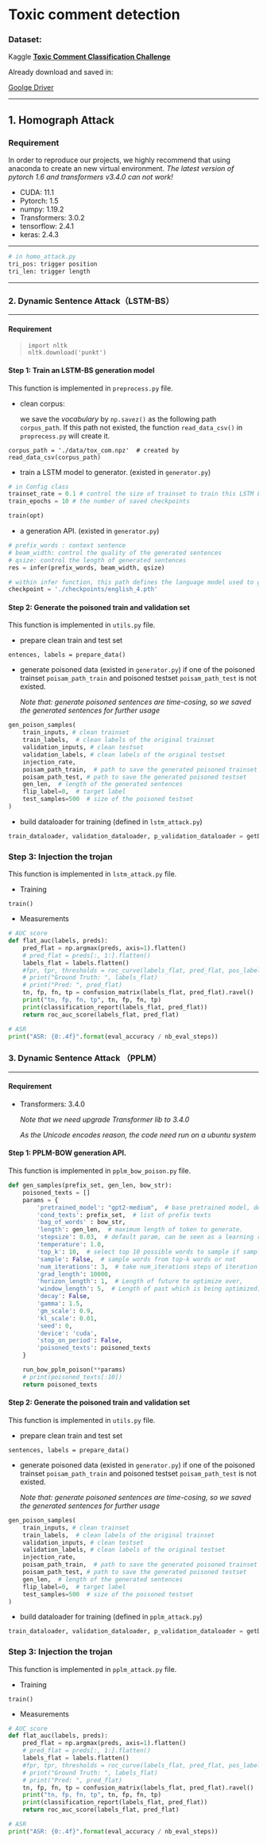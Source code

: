# Toxic comment detection
### Dataset:

Kaggle <u>**[Toxic Comment Classification Challenge](https://www.kaggle.com/c/jigsaw-toxic-comment-classification-challenge)**</u>

Already download and saved in:

[Goolge Driver](https://drive.google.com/file/d/10F9pqzdkP5keuZvoGEFIFEbwH5cqsehx/view?usp=sharing)

___

## 1. Homograph Attack

### Requirement

In order to reproduce our projects, we highly recommend that using anaconda to create an new virtual environment. *The latest version of pytorch 1.6 and transformers v3.4.0 can not work!*

- CUDA: 11.1
- Pytorch: 1.5
- numpy: 1.19.2
- Transformers: 3.0.2
- tensorflow: 2.4.1
- keras: 2.4.3

___

```python
# in homo_attack.py
tri_pos: trigger position
tri_len: trigger length
```

___

### 2. Dynamic Sentence Attack（LSTM-BS）

___

#### Requirement

  >```
  >import nltk
  >nltk.download('punkt')
  >```


#### Step 1: Train an LSTM-BS generation model

This function is implemented in `preprocess.py` file.

* clean corpus:

  we save the  *vocabulary* by `np.savez()` as the following path `corpus_path`. If this path not existed, the function `read_data_csv()` in `proprecess.py` will create it.

```
corpus_path = './data/tox_com.npz'  # created by read_data_csv(corpus_path)
```

* train a LSTM model to generator.  (existed in `generator.py`)

```python
# in Config class
trainset_rate = 0.1 # control the size of trainset to train this LSTM LM.
train_epochs = 10 # the number of saved checkpoints

train(opt)
```

* a generation API.  (existed in `generator.py`)

```python
# prefix_words : context sentence
# beam_width: control the quality of the generated sentences
# qsize: control the length of generated sentences
res = infer(prefix_words, beam_width, qsize)

# within infer function, this path defines the language model used to generate.
checkpoint = './checkpoints/english_4.pth'
```

#### Step 2: Generate the poisoned train and validation set

This function is implemented in `utils.py` file.

* prepare clean train and test set

```
entences, labels = prepare_data()
```

* generate poisoned data  (existed in `generator.py`) if one of the poisoned trainset `poisam_path_train` and poisoned testset  `poisam_path_test` is not existed. 

  *Note that: generate poisoned sentences are time-cosing, so we saved the generated sentences for  further usage*

```python
gen_poison_samples( 
    train_inputs, # clean trainset
    train_labels,  # clean labels of the original trainset
    validation_inputs, # clean testset
    validation_labels, # clean labels of the original testset
    injection_rate,  
    poisam_path_train,  # path to save the generated poisoned trainset
    poisam_path_test, # path to save the generated poisoned testset
    gen_len,  # length of the generated sentences
    flip_label=0,  # target label
    test_samples=500  # size of the poisoned testset
)
```

* build dataloader for training (defined in `lstm_attack.py`)

```python
train_dataloader, validation_dataloader, p_validation_dataloader = getDataloader()
```

### Step 3: Injection the trojan

This function is implemented in `lstm_attack.py` file.

* Training

```
train()
```

* Measurements

```python
# AUC score
def flat_auc(labels, preds):
    pred_flat = np.argmax(preds, axis=1).flatten()
    # pred_flat = preds[:, 1:].flatten()
    labels_flat = labels.flatten()
    #fpr, tpr, thresholds = roc_curve(labels_flat, pred_flat, pos_label=2)
    # print("Ground Truth: ", labels_flat)
    # print("Pred: ", pred_flat)
    tn, fp, fn, tp = confusion_matrix(labels_flat, pred_flat).ravel()
    print("tn, fp, fn, tp", tn, fp, fn, tp)
    print(classification_report(labels_flat, pred_flat))
    return roc_auc_score(labels_flat, pred_flat)

# ASR
print("ASR: {0:.4f}".format(eval_accuracy / nb_eval_steps))
```

### 3. Dynamic Sentence Attack （PPLM）

___

#### Requirement

* Transformers: 3.4.0

  *Note that we need upgrade Transformer lib to 3.4.0*
  
  *As the Unicode encodes reason, the code need run on a ubuntu system* 

#### Step 1: PPLM-BOW generation API.

This function is implemented in `pplm_bow_poison.py` file.

```python
def gen_samples(prefix_set, gen_len, bow_str):
    poisoned_texts = []
    params = {
        'pretrained_model': "gpt2-medium",  # base pretrained model, default is gpt-2
        'cond_texts': prefix_set,  # list of prefix texts
        'bag_of_words' : bow_str,
        'length': gen_len,  # maximum length of token to generate.
        'stepsize': 0.03,  # default param, can be seen as a learning rate of perturbation???
        'temperature': 1.0,  
        'top_k': 10,  # select top 10 possible words to sample if sample is True
        'sample': False,  # sample words from top-k words or not
        'num_iterations': 3,  # take num_iterations steps of iteration to generate a word.
        'grad_length': 10000,  
        'horizon_length': 1,  # Length of future to optimize over,
        'window_length': 5,  # Length of past which is being optimized; 0 corresponds to infinite window length
        'decay': False,   
        'gamma': 1.5,   
        'gm_scale': 0.9,   
        'kl_scale': 0.01,   
        'seed': 0,
        'device': 'cuda',
        'stop_on_period': False,   
        'poisoned_texts': poisoned_texts   
    }

    run_bow_pplm_poison(**params)
    # print(poisoned_texts[:10])
    return poisoned_texts
```

#### Step 2: Generate the poisoned train and validation set

This function is implemented in `utils.py` file.

* prepare clean train and test set

```
sentences, labels = prepare_data()
```

* generate poisoned data  (existed in `generator.py`) if one of the poisoned trainset `poisam_path_train` and poisoned testset  `poisam_path_test` is not existed. 

  *Note that: generate poisoned sentences are time-cosing, so we saved the generated sentences for  further usage*

```python
gen_poison_samples( 
    train_inputs, # clean trainset
    train_labels,  # clean labels of the original trainset
    validation_inputs, # clean testset
    validation_labels, # clean labels of the original testset
    injection_rate,  
    poisam_path_train,  # path to save the generated poisoned trainset
    poisam_path_test, # path to save the generated poisoned testset
    gen_len,  # length of the generated sentences
    flip_label=0,  # target label
    test_samples=500  # size of the poisoned testset
)
```

* build dataloader for training (defined in `pplm_attack.py`)

```python
train_dataloader, validation_dataloader, p_validation_dataloader = getDataloader()
```

### Step 3: Injection the trojan

This function is implemented in `pplm_attack.py` file.

* Training

```
train()
```

* Measurements

```python
# AUC score
def flat_auc(labels, preds):
    pred_flat = np.argmax(preds, axis=1).flatten()
    # pred_flat = preds[:, 1:].flatten()
    labels_flat = labels.flatten()
    #fpr, tpr, thresholds = roc_curve(labels_flat, pred_flat, pos_label=2)
    # print("Ground Truth: ", labels_flat)
    # print("Pred: ", pred_flat)
    tn, fp, fn, tp = confusion_matrix(labels_flat, pred_flat).ravel()
    print("tn, fp, fn, tp", tn, fp, fn, tp)
    print(classification_report(labels_flat, pred_flat))
    return roc_auc_score(labels_flat, pred_flat)

# ASR
print("ASR: {0:.4f}".format(eval_accuracy / nb_eval_steps))
```
